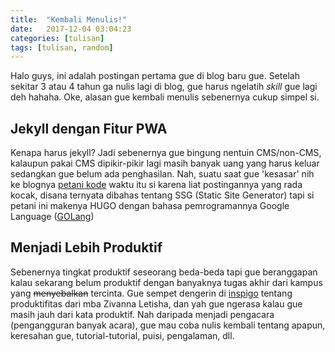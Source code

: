 ```yaml
---
title:  "Kembali Menulis!"
date:   2017-12-04 03:04:23
categories: [tulisan]
tags: [tulisan, random]
---
```


Halo guys, ini adalah postingan pertama gue di blog baru gue. Setelah sekitar 3 atau 4 tahun ga nulis lagi di blog, gue harus ngelatih *skill*  gue lagi deh hahaha.
Oke, alasan gue kembali menulis sebenernya cukup simpel si.

## Jekyll dengan Fitur PWA
Kenapa harus jekyll? Jadi sebenernya gue bingung nentuin CMS/non-CMS, kalaupun pakai CMS dipikir-pikir lagi masih banyak uang yang harus keluar sedangkan gue belum ada penghasilan. Nah, suatu saat gue 'kesasar' nih ke blognya [petani kode](https://petanikode.com) waktu itu si karena liat postingannya yang rada kocak, disana ternyata dibahas tentang SSG (Static Site Generator) tapi si petani ini makenya HUGO dengan bahasa pemrogramannya Google Language ([GOLang](https://golang.org))

## Menjadi Lebih Produktif
Sebenernya tingkat produktif seseorang beda-beda tapi gue beranggapan kalau sekarang belum produktif dengan banyaknya tugas akhir dari kampus yang ~~menyebalkan~~ tercinta. Gue sempet dengerin di [inspigo](https://inspigo.id/) tentang produktifitas dari mba Zivanna Letisha, dan yah gue ngerasa kalau gue masih jauh dari kata produktif. Nah daripada menjadi pengacara (pengangguran banyak acara), gue mau coba nulis kembali tentang apapun, keresahan gue, tutorial-tutorial, puisi, pengalaman, dll.